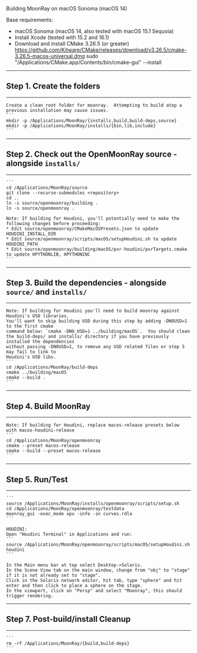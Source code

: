 Building MoonRay on macOS Sonoma (macOS 14)

Base requirements:
- macOS Sonoma (macOS 14, also tested with macOS 15.1 Sequoia)
- Install Xcode (tested with 15.2 and 16.1)
- Download and install CMake 3.26.5 (or greater)
    https://github.com/Kitware/CMake/releases/download/v3.26.5/cmake-3.26.5-macos-universal.dmg
    sudo "/Applications/CMake.app/Contents/bin/cmake-gui" --install

---
## Step 1. Create the folders
---
    Create a clean root folder for moonray.  Attempting to build atop a previous installation may cause issues.
    ```
    mkdir -p /Applications/MoonRay/{installs,build,build-deps,source}
    mkdir -p /Applications/MoonRay/installs/{bin,lib,include}
    ```

---
## Step 2. Check out the OpenMoonRay source - alongside `installs/`
---
    ```
    cd /Applications/MoonRay/source
    git clone --recurse-submodules <repository>
    cd ..
    ln -s source/openmoonray/building .
    ln -s source/openmoonray .

    Note: If building for Houdini, you'll potentially need to make the following changes before proceeding:
    * Edit source/openmoonray/CMakeMacOSPresets.json to update HOUDINI_INSTALL_DIR
    * Edit source/openmoonray/scripts/macOS/setupHoudini.sh to update HOUDINI_PATH
    * Edit source/openmoonray/building/macOS/pxr-houdini/pxrTargets.cmake to update HPYTHONLIB, HPYTHONINC
    ```

---
## Step 3. Build the dependencies - alongside `source/` and `installs/`
---
    Note: If building for Houdini you'll need to build moonray against Houdini's USD libraries.
    You'll want to skip building USD during this step by adding -DNOUSD=1 to the first cmake
    command below: `cmake -DNO_USD=1 ../building/macOS`.  You should clean
    the build-deps/ and installs/ directory if you have previously installed the dependencies
    without passing -DNOUSD=1, to remove any USD related files or step 5 may fail to link to
    Houdini's USD libs.
    ```
    cd /Applications/MoonRay/build-deps
    cmake ../building/macOS
    cmake --build .
    ```

---
## Step 4. Build MoonRay
---
    Note: If building for Houdini, replace macos-release presets below with macos-houdini-release
    ```
    cd /Applications/MoonRay/openmoonray
    cmake --preset macos-release
    cmake --build --preset macos-release
    ```

---
## Step 5. Run/Test
---
    ```
    source /Applications/MoonRay/installs/openmoonray/scripts/setup.sh
    cd /Applications/MoonRay/openmoonray/testdata
    moonray_gui -exec_mode xpu -info -in curves.rdla
    ```

    HOUDINI:
    Open "Houdini Terminal" in Applications and run:
    ```
    source /Applications/MoonRay/openmoonray/scripts/macOS/setupHoudini.sh
    houdini
    ```

    In the Main menu bar at top select Desktop->Solaris.
    In the Scene View tab on the main window, change from "obj" to "stage" if it is not already set to "stage".
    Click in the Solaris network editor, hit tab, type "sphere" and hit enter and then click to place a sphere on the stage.
    In the viewport, click on "Persp" and select "Moonray", this should trigger rendering.

---
## Step 7. Post-build/install Cleanup
---
    ```
    rm -rf /Applications/MoonRay/{build,build-deps}
    ```
